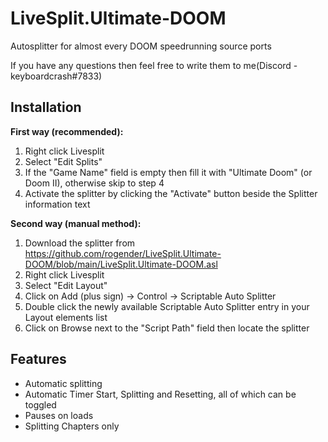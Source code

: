 # LiveSplit.Ultimate-DOOM
Autosplitter for almost every DOOM speedrunning source ports

If you have any questions then feel free to write them to me(Discord - keyboardcrash#7833)


## Installation
**First way (recommended):**
 1. Right click Livesplit
 2. Select "Edit Splits"
 3. If the "Game Name" field is empty then fill it with "Ultimate Doom" (or Doom II), otherwise skip to step 4
 4. Activate the splitter by clicking the "Activate" button beside the Splitter information text

**Second way (manual method):**
 1. Download the splitter from https://github.com/rogender/LiveSplit.Ultimate-DOOM/blob/main/LiveSplit.Ultimate-DOOM.asl
 2. Right click Livesplit
 3. Select "Edit Layout"
 4. Click on Add (plus sign) -> Control -> Scriptable Auto Splitter
 5. Double click the newly available Scriptable Auto Splitter entry in your Layout elements list
 6. Click on Browse next to the "Script Path" field then locate the splitter

## Features
 - Automatic splitting
 - Automatic Timer Start, Splitting and Resetting, all of which can be toggled
 - Pauses on loads
 - Splitting Chapters only
